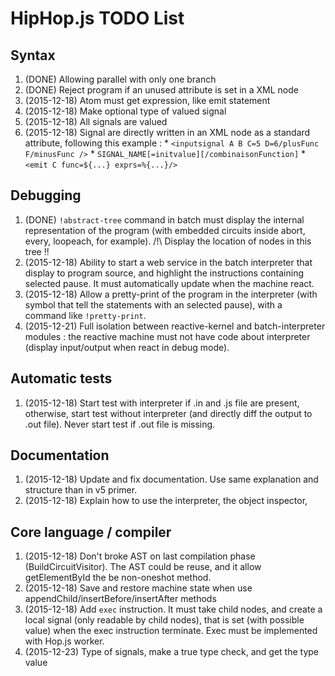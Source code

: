 
HipHop.js TODO List
===================

Syntax
------

1. (DONE) Allowing parallel with only one branch
2. (DONE) Reject program if an unused attribute is set in a XML node
3. (2015-12-18) Atom must get expression, like emit statement
4. (2015-12-18) Make optional type of valued signal
5. (2015-12-18) All signals are valued
6. (2015-12-18) Signal are directly written in an XML node as a
   standard attribute, following this example :
		* `<inputsignal A B C=5 D=6/plusFunc F/minusFunc />`
		* `SIGNAL_NAME[=initvalue][/combinaisonFunction]`
		* `<emit C func=${...} exprs=%{...}/>`


Debugging
---------

1. (DONE) `!abstract-tree` command in batch must display the internal
   representation of the program (with embedded circuits inside abort,
   every, loopeach, for example). /!\ Display the location of nodes in
   this tree !!
2. (2015-12-18) Ability to start a web service in the batch
   interpreter that display to program source, and highlight the
   instructions containing selected pause. It must automatically
   update when the machine react.
3. (2015-12-18) Allow a pretty-print of the program in the interpreter
   (with symbol that tell the statements with an selected pause), with
   a command like `!pretty-print`.
4. (2015-12-21) Full isolation between reactive-kernel and
   batch-interpreter modules : the reactive machine must not have code
   about interpreter (display input/output when react in debug mode).



Automatic tests
---------------

1. (2015-12-18) Start test with interpreter if .in and .js file are
   present, otherwise, start test without interpreter (and directly
   diff the output to .out file). Never start test if .out file is missing.



Documentation
-------------

1. (2015-12-18) Update and fix documentation. Use same explanation and
   structure than in v5 primer.
2. (2015-12-18) Explain how to use the interpreter, the object inspector,




Core language / compiler
------------------------

1. (2015-12-18) Don't broke AST on last compilation phase
   (BuildCircuitVisitor). The AST could be reuse, and it allow
   getElementById the be non-oneshot method.
2. (2015-12-18) Save and restore machine state when use
   appendChild/insertBefore/insertAfter methods
3. (2015-12-18) Add `exec` instruction. It must take child nodes, and
   create a local signal (only readable by child nodes), that is set
   (with possible value) when the exec instruction terminate. Exec
   must be implemented with Hop.js worker.
4. (2015-12-23) Type of signals, make a true type check, and get the
   type value
